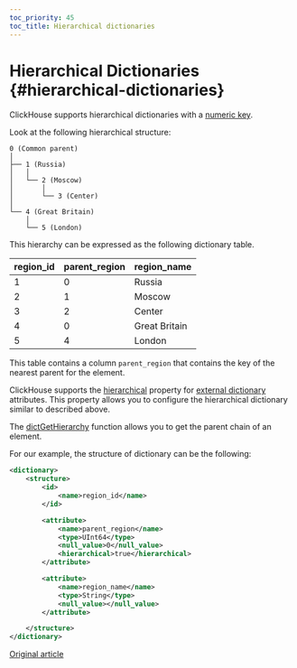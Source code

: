 ```yaml
---
toc_priority: 45
toc_title: Hierarchical dictionaries
---
```


# Hierarchical Dictionaries {#hierarchical-dictionaries}

ClickHouse supports hierarchical dictionaries with a [numeric key](external-dicts-dict-structure.md#ext_dict-numeric-key).

Look at the following hierarchical structure:

``` text
0 (Common parent)
│
├── 1 (Russia)
│   │
│   └── 2 (Moscow)
│       │
│       └── 3 (Center)
│
└── 4 (Great Britain)
    │
    └── 5 (London)
```

This hierarchy can be expressed as the following dictionary table.

| region\_id | parent\_region | region\_name |
| ------------ | ---------------- | -------------- |
| 1            | 0                | Russia         |
| 2            | 1                | Moscow         |
| 3            | 2                | Center         |
| 4            | 0                | Great Britain  |
| 5            | 4                | London         |

This table contains a column `parent_region` that contains the key of the nearest parent for the element.

ClickHouse supports the [hierarchical](external-dicts-dict-structure.md#hierarchical-dict-attr) property for [external dictionary](index.md) attributes. This property allows you to configure the hierarchical dictionary similar to described above.

The [dictGetHierarchy](../../../sql-reference/functions/ext-dict-functions.md#dictgethierarchy) function allows you to get the parent chain of an element.

For our example, the structure of dictionary can be the following:

``` xml
<dictionary>
    <structure>
        <id>
            <name>region_id</name>
        </id>

        <attribute>
            <name>parent_region</name>
            <type>UInt64</type>
            <null_value>0</null_value>
            <hierarchical>true</hierarchical>
        </attribute>

        <attribute>
            <name>region_name</name>
            <type>String</type>
            <null_value></null_value>
        </attribute>

    </structure>
</dictionary>
```
[Original article](https://clickhouse.tech/docs/en/query_language/dicts/external_dicts_dict_hierarchical/) <!--hide-->
